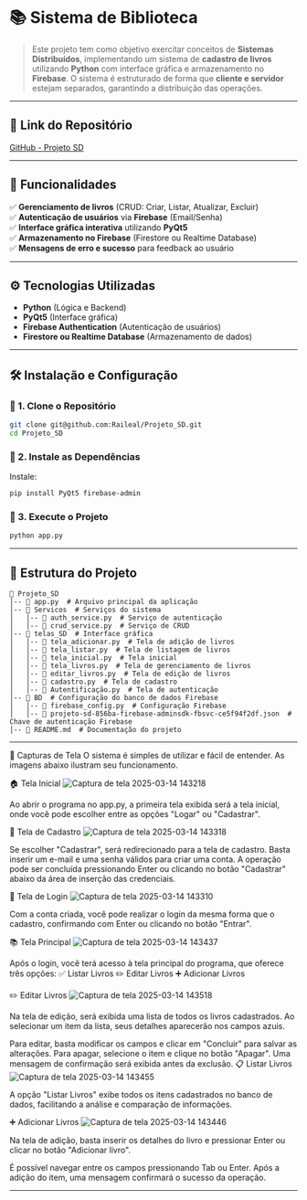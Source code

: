 # 📚 Sistema de Biblioteca 

> Este projeto tem como objetivo exercitar conceitos de **Sistemas Distribuídos**, implementando um sistema de **cadastro de livros** utilizando **Python** com interface gráfica e armazenamento no **Firebase**. O sistema é estruturado de forma que **cliente e servidor** estejam separados, garantindo a distribuição das operações.

---

## 🔗 Link do Repositório

[GitHub - Projeto SD](https://github.com/Raileal/Projeto_SD)

---

## 📌 Funcionalidades

✅ **Gerenciamento de livros** (CRUD: Criar, Listar, Atualizar, Excluir)  
✅ **Autenticação de usuários** via **Firebase** (Email/Senha)  
✅ **Interface gráfica interativa** utilizando **PyQt5**  
✅ **Armazenamento no Firebase** (Firestore ou Realtime Database)  
✅ **Mensagens de erro e sucesso** para feedback ao usuário  

---

## ⚙ Tecnologias Utilizadas

- **Python** (Lógica e Backend)
- **PyQt5** (Interface gráfica)
- **Firebase Authentication** (Autenticação de usuários)
- **Firestore ou Realtime Database** (Armazenamento de dados)

---

## 🛠️ Instalação e Configuração

### 🔹 1. Clone o Repositório
```bash
git clone git@github.com:Raileal/Projeto_SD.git
cd Projeto_SD
```

### 🔹 2. Instale as Dependências

Instale:
```bash
pip install PyQt5 firebase-admin
```


### 🔹 3. Execute o Projeto
```bash
python app.py
```

---

## 📂 Estrutura do Projeto

```
📁 Projeto_SD
│-- 📄 app.py  # Arquivo principal da aplicação
│-- 📁 Servicos  # Serviços do sistema
│   │-- 📄 auth_service.py  # Serviço de autenticação
│   │-- 📄 crud_service.py  # Serviço de CRUD
│-- 📁 telas_SD  # Interface gráfica
│   │-- 📄 tela_adicionar.py  # Tela de adição de livros
│   │-- 📄 tela_listar.py  # Tela de listagem de livros
│   │-- 📄 tela_inicial.py  # Tela inicial
│   │-- 📄 tela_livros.py  # Tela de gerenciamento de livros
│   │-- 📄 editar_livros.py  # Tela de edição de livros
│   │-- 📄 cadastro.py  # Tela de cadastro
│   │-- 📄 Autentificação.py  # Tela de autenticação
│-- 📁 BD  # Configuração do banco de dados Firebase
│   │-- 📄 firebase_config.py  # Configuração Firebase
│   │-- 📄 projeto-sd-856ba-firebase-adminsdk-fbsvc-ce5f94f2df.json  # Chave de autenticação Firebase
│-- 📄 README.md  # Documentação do projeto
```

---
📸 Capturas de Tela
O sistema é simples de utilizar e fácil de entender. As imagens abaixo ilustram seu funcionamento.

🏠 Tela Inicial
![Captura de tela 2025-03-14 143218](https://github.com/user-attachments/assets/1bb68504-862e-424a-913f-cc2408f84547)


Ao abrir o programa no app.py, a primeira tela exibida será a tela inicial, onde você pode escolher entre as opções "Logar" ou "Cadastrar".

📝 Tela de Cadastro
![Captura de tela 2025-03-14 143318](https://github.com/user-attachments/assets/759121d7-7a5b-4da7-b339-97630d2ba76b)


Se escolher "Cadastrar", será redirecionado para a tela de cadastro. Basta inserir um e-mail e uma senha válidos para criar uma conta.
A operação pode ser concluída pressionando Enter ou clicando no botão "Cadastrar" abaixo da área de inserção das credenciais.

🔑 Tela de Login
![Captura de tela 2025-03-14 143310](https://github.com/user-attachments/assets/a77bdd1c-b27b-4e15-b39e-22fcb7425bdc)


Com a conta criada, você pode realizar o login da mesma forma que o cadastro, confirmando com Enter ou clicando no botão "Entrar".

📚 Tela Principal
![Captura de tela 2025-03-14 143437](https://github.com/user-attachments/assets/66398e6a-a6ae-4380-a8f9-2f3a2a0a98e2)


Após o login, você terá acesso à tela principal do programa, que oferece três opções:
✅ Listar Livros
✏️ Editar Livros
➕ Adicionar Livros

✏️ Editar Livros
![Captura de tela 2025-03-14 143518](https://github.com/user-attachments/assets/98e19320-d7d5-4c0a-be7b-99e78d5a680f)


Na tela de edição, será exibida uma lista de todos os livros cadastrados. Ao selecionar um item da lista, seus detalhes aparecerão nos campos azuis.

Para editar, basta modificar os campos e clicar em "Concluir" para salvar as alterações.
Para apagar, selecione o item e clique no botão "Apagar". Uma mensagem de confirmação será exibida antes da exclusão.
📋 Listar Livros
![Captura de tela 2025-03-14 143455](https://github.com/user-attachments/assets/6145c793-31d0-4aa8-8c7b-8f96dcceac02)


A opção "Listar Livros" exibe todos os itens cadastrados no banco de dados, facilitando a análise e comparação de informações.

➕ Adicionar Livros
![Captura de tela 2025-03-14 143446](https://github.com/user-attachments/assets/9d8a1cde-4cee-4afc-a942-1d1c4efae13c)


Na tela de adição, basta inserir os detalhes do livro e pressionar Enter ou clicar no botão "Adicionar livro".

É possível navegar entre os campos pressionando Tab ou Enter.
Após a adição do item, uma mensagem confirmará o sucesso da operação.

---



